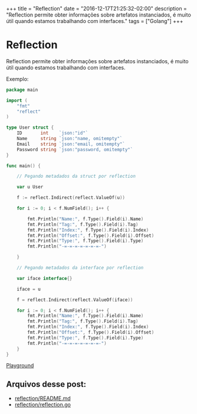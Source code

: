 +++
title = "Reflection"
date = "2016-12-17T21:25:32-02:00"
description = "Reflection permite obter informações sobre artefatos instanciados, é muito útil quando estamos trabalhando com interfaces."
tags = ["Golang"]
+++
# Reflection

Reflection permite obter informações sobre artefatos instanciados, é muito útil quando estamos trabalhando com interfaces.

Exemplo:

```go
package main

import (
	"fmt"
	"reflect"
)

type User struct {
	ID       int    `json:"id"`
	Name     string `json:"name, omitempty"`
	Email    string `json:"email, omitempty"`
	Password string `json:"password, omitempty"`
}

func main() {

	// Pegando metadados da struct por reflection

	var u User

	f := reflect.Indirect(reflect.ValueOf(u))

	for i := 0; i < f.NumField(); i++ {

		fmt.Println("Name:", f.Type().Field(i).Name)
		fmt.Println("Tag:", f.Type().Field(i).Tag)
		fmt.Println("Index:", f.Type().Field(i).Index)
		fmt.Println("Offset:", f.Type().Field(i).Offset)
		fmt.Println("Type:", f.Type().Field(i).Type)
		fmt.Println("-=-=-=-=-=-=-=-")

	}

	// Pegando metadados da interface por reflection

	var iface interface{}

	iface = u

	f = reflect.Indirect(reflect.ValueOf(iface))

	for i := 0; i < f.NumField(); i++ {
		fmt.Println("Name:", f.Type().Field(i).Name)
		fmt.Println("Tag:", f.Type().Field(i).Tag)
		fmt.Println("Index:", f.Type().Field(i).Index)
		fmt.Println("Offset:", f.Type().Field(i).Offset)
		fmt.Println("Type:", f.Type().Field(i).Type)
		fmt.Println("-=-=-=-=-=-=-=-")
	}
}
```
[Playground](https://play.golang.org/p/0v0KLs3UuN)

## Arquivos desse post:

- [reflection/README.md](https://github.com/go-br/estudos/blob/master/reflection/README.md)
- [reflection/reflection.go](https://github.com/go-br/estudos/blob/master/reflection/reflection.go)
